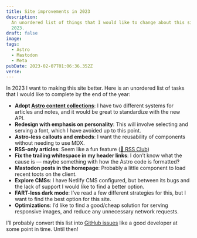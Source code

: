 ```yaml
---
title: Site improvements in 2023
description:
  An unordered list of things that I would like to change about this site in
  2023.
draft: false
image:
tags:
  - Astro
  - Mastodon
  - Meta
pubDate: 2023-02-07T01:06:36.352Z
verse:
---
```


In 2023 I want to making this site better. Here is an unordered list of tasks
that I would like to complete by the end of the year:

- **Adopt
  [Astro content collections](https://docs.astro.build/en/guides/content-collections/)**:
  I have two different systems for articles and notes, and it would be great to
  standardize with the new API.
- **Redesign with emphasis on personality**: This will involve selecting and
  serving a font, which I have avoided up to this point.
- **Astro-less callouts and embeds**: I want the reusability of components
  without needing to use MDX.
- **RSS-only articles**: Seem like a fun feature
  ([🤫 RSS Club](https://daverupert.com/rss-club/))
- **Fix the trailing whitespace in my header links**: I don’t know what the
  cause is — maybe something with how the Astro code is formatted?
- **Mastodon posts in the homepage**: Probably a little component to load recent
  toots on the client.
- **Explore CMSs**: I have Netlify CMS configured, but between its bugs and the
  lack of support I would like to find a better option.
- **FART-less dark mode**: I’ve read a few different strategies for this, but I
  want to find the best option for this site.
- **Optimizations**: I’d like to find a good/cheap solution for serving
  responsive images, and reduce any unnecessary network requests.

I’ll probably convert this list into
[GitHub issues](https://github.com/seanmcp/seanmcp.com/issues) like a good
developer at some point in time. Until then!
